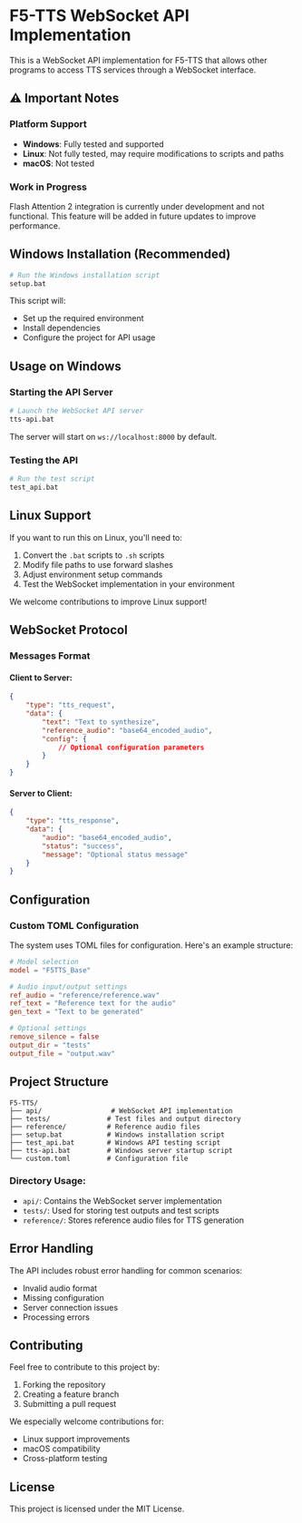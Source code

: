 # F5-TTS WebSocket API Implementation

This is a WebSocket API implementation for F5-TTS that allows other programs to access TTS services through a WebSocket interface.

## ⚠️ Important Notes

### Platform Support
- **Windows**: Fully tested and supported
- **Linux**: Not fully tested, may require modifications to scripts and paths
- **macOS**: Not tested

### Work in Progress
Flash Attention 2 integration is currently under development and not functional. This feature will be added in future updates to improve performance.

## Windows Installation (Recommended)

```bash
# Run the Windows installation script
setup.bat
```
This script will:
- Set up the required environment
- Install dependencies
- Configure the project for API usage

## Usage on Windows

### Starting the API Server
```bash
# Launch the WebSocket API server
tts-api.bat
```

The server will start on `ws://localhost:8000` by default.

### Testing the API
```bash
# Run the test script
test_api.bat
```

## Linux Support
If you want to run this on Linux, you'll need to:
1. Convert the `.bat` scripts to `.sh` scripts
2. Modify file paths to use forward slashes
3. Adjust environment setup commands
4. Test the WebSocket implementation in your environment

We welcome contributions to improve Linux support!

## WebSocket Protocol

### Messages Format

#### Client to Server:
```json
{
    "type": "tts_request",
    "data": {
        "text": "Text to synthesize",
        "reference_audio": "base64_encoded_audio",
        "config": {
            // Optional configuration parameters
        }
    }
}
```

#### Server to Client:
```json
{
    "type": "tts_response",
    "data": {
        "audio": "base64_encoded_audio",
        "status": "success",
        "message": "Optional status message"
    }
}
```

## Configuration

### Custom TOML Configuration
The system uses TOML files for configuration. Here's an example structure:

```toml
# Model selection
model = "F5TTS_Base"

# Audio input/output settings
ref_audio = "reference/reference.wav"
ref_text = "Reference text for the audio"
gen_text = "Text to be generated"

# Optional settings
remove_silence = false
output_dir = "tests"
output_file = "output.wav"
```

## Project Structure

```
F5-TTS/
├── api/                 # WebSocket API implementation
├── tests/              # Test files and output directory
├── reference/          # Reference audio files
├── setup.bat           # Windows installation script
├── test_api.bat        # Windows API testing script
├── tts-api.bat         # Windows server startup script
└── custom.toml         # Configuration file
```

### Directory Usage:
- `api/`: Contains the WebSocket server implementation
- `tests/`: Used for storing test outputs and test scripts
- `reference/`: Stores reference audio files for TTS generation

## Error Handling

The API includes robust error handling for common scenarios:
- Invalid audio format
- Missing configuration
- Server connection issues
- Processing errors

## Contributing

Feel free to contribute to this project by:
1. Forking the repository
2. Creating a feature branch
3. Submitting a pull request

We especially welcome contributions for:
- Linux support improvements
- macOS compatibility
- Cross-platform testing

## License

This project is licensed under the MIT License.
